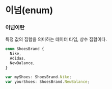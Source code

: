 # 이넘(enum)

### 이넘이란

특정 값의 집합을 의미하는 데이터 타입, 상수 집합이다.

```ts
enum ShoesBrand {
  Nike,
  Adidas,
  NewBalance,
}

var myShoes: ShoesBrand.Nike;
var yourShoes: ShoesBrand.NewBalance;
```
